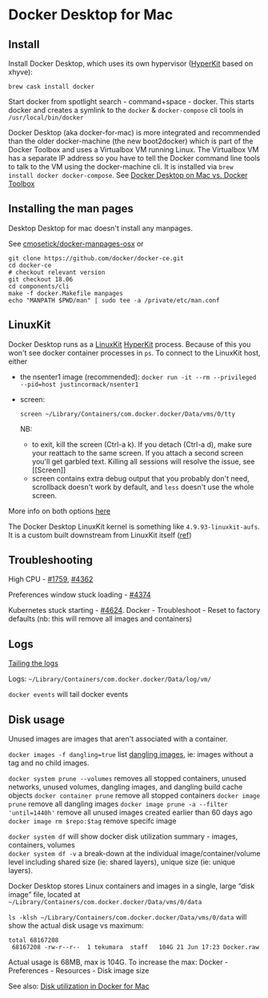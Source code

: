 # Docker Desktop for Mac

## Install

Install Docker Desktop, which uses its own hypervisor ([HyperKit](https://github.com/moby/hyperkit) based on xhyve):

```
brew cask install docker
```

Start docker from spotlight search - command+space - docker.
This starts docker and creates a symlink to the `docker` & `docker-compose` cli tools in `/usr/local/bin/docker`

Docker Desktop (aka docker-for-mac) is more integrated and recommended than the older docker-machine (the new boot2docker) which is part of the Docker Toolbox and uses a Virtualbox VM running Linux. The Virtualbox VM has a separate IP address so you have to tell the Docker command line tools to talk to the VM using the docker-machine cli. It is installed via `brew install docker docker-compose`. See [Docker Desktop on Mac vs. Docker Toolbox](https://docs.docker.com/docker-for-mac/docker-toolbox/)

## Installing the man pages

Desktop Desktop for mac doesn't install any manpages.

See [cmosetick/docker-manpages-osx](https://github.com/cmosetick/docker-manpages-osx) or

```
git clone https://github.com/docker/docker-ce.git
cd docker-ce
# checkout relevant version
git checkout 18.06
cd components/cli
make -f docker.Makefile manpages
echo "MANPATH $PWD/man" | sudo tee -a /private/etc/man.conf
```

## LinuxKit

Docker Desktop runs as a [LinuxKit](https://github.com/linuxkit/linuxkit) [HyperKit](https://github.com/moby/hyperkit) process. Because of this you won't see docker container processes in `ps`. To connect to the LinuxKit host, either

- the nsenter1 image (recommended): `docker run -it --rm --privileged --pid=host justincormack/nsenter1`
- screen:

  ```
  screen ~/Library/Containers/com.docker.docker/Data/vms/0/tty
  ```

  NB:
  - to exit, kill the screen (Ctrl-a k). If you detach (Ctrl-a d), make sure your reattach to the same screen. If you attach a second screen you'll get garbled text. Killing all sessions will resolve the issue, see [[Screen]]
  - screen contains extra debug output that you probably don't need, scrollback doesn't work by default, and `less` doesn't use the whole screen.

More info on both options [here](https://gist.github.com/BretFisher/5e1a0c7bcca4c735e716abf62afad389)

The Docker Desktop LinuxKit kernel is something like `4.9.93-linuxkit-aufs`. It is a custom built downstream from LinuxKit itself ([ref](https://github.com/docker/for-mac/issues/3050#issuecomment-402504883))

## Troubleshooting

High CPU - [#1759](https://github.com/docker/for-mac/issues/1759#issuecomment-583706239), [#4362](https://github.com/docker/for-mac/issues/4362#issuecomment-647101073)

Preferences window stuck loading - [#4374](https://github.com/docker/for-mac/issues/4374#issuecomment-647075555)

Kubernetes stuck starting - [#4624](https://github.com/docker/for-mac/issues/4624#issuecomment-647103959). Docker - Troubleshoot - Reset to factory defaults (nb: this will remove all images and containers)

## Logs

[Tailing the logs](https://docs.docker.com/docker-for-mac/troubleshoot/#check-the-logs)

Logs: `~/Library/Containers/com.docker.docker/Data/log/vm/`

`docker events` will tail docker events

## Disk usage

Unused images are images that aren't associated with a container.

`docker images -f dangling=true` list [dangling images](https://docs.docker.com/engine/reference/commandline/images/#show-untagged-images-dangling), ie: images without a tag and no child images.

`docker system prune --volumes` removes all stopped containers, unused networks, unused volumes, dangling images, and dangling build cache objects
`docker container prune` remove all stopped containers
`docker image prune` remove all dangling images
`docker image prune -a --filter 'until=1440h'` remove all unused images created earlier than 60 days ago
`docker image rm $repo:$tag` remove specifc image

`docker system df` will show docker disk utilization summary - images, containers, volumes  
`docker system df -v` a break-down at the individual image/container/volume level including shared size (ie: shared layers), unique size (ie: unique layers).

Docker Desktop stores Linux containers and images in a single, large “disk image” file, located at `~/Library/Containers/com.docker.docker/Data/vms/0/data`

`ls -klsh ~/Library/Containers/com.docker.docker/Data/vms/0/data` will show the actual disk usage vs maximum:

```
total 68167208
 68167208 -rw-r--r--  1 tekumara  staff   104G 21 Jun 17:23 Docker.raw
```

Actual usage is 68MB, max is 104G. To increase the max: Docker - Preferences - Resources - Disk image size

See also: [Disk utilization in Docker for Mac](https://docs.docker.com/docker-for-mac/space/)
